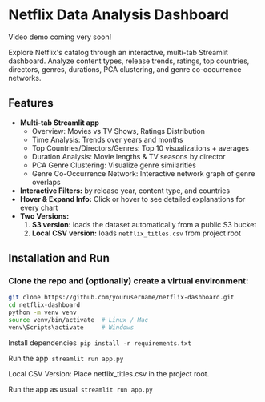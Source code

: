 # Netflix Data Analysis Dashboard
Video demo coming very soon!  

Explore Netflix's catalog through an interactive, multi-tab Streamlit dashboard. Analyze content types, release trends, ratings, top countries, directors, genres, durations, PCA clustering, and genre co-occurrence networks.

## Features
- **Multi-tab Streamlit app**
  - Overview: Movies vs TV Shows, Ratings Distribution
  - Time Analysis: Trends over years and months
  - Top Countries/Directors/Genres: Top 10 visualizations + averages
  - Duration Analysis: Movie lengths & TV seasons by director
  - PCA Genre Clustering: Visualize genre similarities
  - Genre Co-Occurrence Network: Interactive network graph of genre overlaps
- **Interactive Filters:** by release year, content type, and countries
- **Hover & Expand Info:** Click or hover to see detailed explanations for every chart
- **Two Versions:**  
  1. **S3 version:** loads the dataset automatically from a public S3 bucket  
  2. **Local CSV version:** loads `netflix_titles.csv` from project root

## Installation and Run

### Clone the repo and (optionally) create a virtual environment:
```bash
git clone https://github.com/yourusername/netflix-dashboard.git
cd netflix-dashboard
python -m venv venv
source venv/bin/activate  # Linux / Mac
venv\Scripts\activate     # Windows
```
Install dependencies```
pip install -r requirements.txt```

Run the app```
streamlit run app.py```

Local CSV Version:
Place netflix_titles.csv in the project root.

Run the app as usual```
streamlit run app.py```
